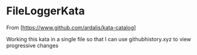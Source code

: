 # FileLoggerKata

From [https://www.github.com/ardalis/kata-catalog]

Working this kata in a single file so that I can use githubhistory.xyz to view progressive changes 